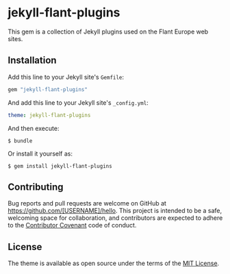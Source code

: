 # jekyll-flant-plugins

This gem is a collection of Jekyll plugins used on the Flant Europe web sites.

## Installation

Add this line to your Jekyll site's `Gemfile`:

```ruby
gem "jekyll-flant-plugins"
```

And add this line to your Jekyll site's `_config.yml`:

```yaml
theme: jekyll-flant-plugins
```

And then execute:

    $ bundle

Or install it yourself as:

    $ gem install jekyll-flant-plugins

## Contributing

Bug reports and pull requests are welcome on GitHub at https://github.com/[USERNAME]/hello. This project is intended to be a safe, welcoming space for collaboration, and contributors are expected to adhere to the [Contributor Covenant](http://contributor-covenant.org) code of conduct.

## License

The theme is available as open source under the terms of the [MIT License](https://opensource.org/licenses/MIT).
